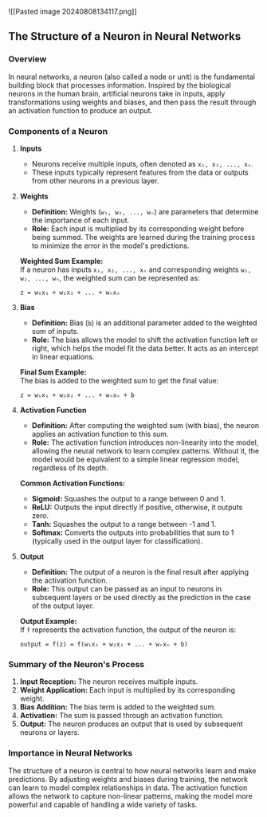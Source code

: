 ![[Pasted image 20240808134117.png]]

## The Structure of a Neuron in Neural Networks

### Overview

In neural networks, a neuron (also called a node or unit) is the fundamental building block that processes information. Inspired by the biological neurons in the human brain, artificial neurons take in inputs, apply transformations using weights and biases, and then pass the result through an activation function to produce an output.

### Components of a Neuron

1. **Inputs**
    
    - Neurons receive multiple inputs, often denoted as `x₁, x₂, ..., xₙ`.
    - These inputs typically represent features from the data or outputs from other neurons in a previous layer.
2. **Weights**
    
    - **Definition:** Weights (`w₁, w₂, ..., wₙ`) are parameters that determine the importance of each input.
    - **Role:** Each input is multiplied by its corresponding weight before being summed. The weights are learned during the training process to minimize the error in the model's predictions.
    
    **Weighted Sum Example:**  
    If a neuron has inputs `x₁, x₂, ..., xₙ` and corresponding weights `w₁, w₂, ..., wₙ`, the weighted sum can be represented as:
    
    `z = w₁x₁ + w₂x₂ + ... + wₙxₙ`
    
3. **Bias**
    
    - **Definition:** Bias (`b`) is an additional parameter added to the weighted sum of inputs.
    - **Role:** The bias allows the model to shift the activation function left or right, which helps the model fit the data better. It acts as an intercept in linear equations.
    
    **Final Sum Example:**  
    The bias is added to the weighted sum to get the final value:
    
    `z = w₁x₁ + w₂x₂ + ... + wₙxₙ + b`
    
4. **Activation Function**
    
    - **Definition:** After computing the weighted sum (with bias), the neuron applies an activation function to this sum.
    - **Role:** The activation function introduces non-linearity into the model, allowing the neural network to learn complex patterns. Without it, the model would be equivalent to a simple linear regression model, regardless of its depth.
    
    **Common Activation Functions:**
    
    - **Sigmoid:** Squashes the output to a range between 0 and 1.
    - **ReLU:** Outputs the input directly if positive, otherwise, it outputs zero.
    - **Tanh:** Squashes the output to a range between -1 and 1.
    - **Softmax:** Converts the outputs into probabilities that sum to 1 (typically used in the output layer for classification).
5. **Output**
    
    - **Definition:** The output of a neuron is the final result after applying the activation function.
    - **Role:** This output can be passed as an input to neurons in subsequent layers or be used directly as the prediction in the case of the output layer.
    
    **Output Example:**  
    If `f` represents the activation function, the output of the neuron is:
    
    `output = f(z) = f(w₁x₁ + w₂x₂ + ... + wₙxₙ + b)`
    

### Summary of the Neuron's Process

1. **Input Reception:** The neuron receives multiple inputs.
2. **Weight Application:** Each input is multiplied by its corresponding weight.
3. **Bias Addition:** The bias term is added to the weighted sum.
4. **Activation:** The sum is passed through an activation function.
5. **Output:** The neuron produces an output that is used by subsequent neurons or layers.

### Importance in Neural Networks

The structure of a neuron is central to how neural networks learn and make predictions. By adjusting weights and biases during training, the network can learn to model complex relationships in data. The activation function allows the network to capture non-linear patterns, making the model more powerful and capable of handling a wide variety of tasks.